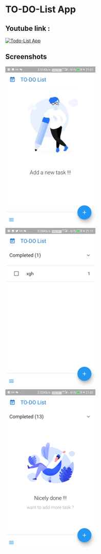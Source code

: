 # TO-DO-List App

## Youtube link :


[![Todo-List App](https://i9.ytimg.com/vi/mBfli6kkHH4/mq2.jpg?sqp=COiJuOkF&rs=AOn4CLBN2lldx96M0EHmLHOBPq0-0bw6pA)](https://www.youtube.com/watch?v=mBfli6kkHH4)


## Screenshots

<img src="first appearing.png" height="500em" /> <img src="tracking cmpltd list.png" height="500em" /><img src="anotherState.png" height="500em" />




